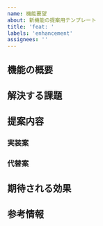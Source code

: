 ```yaml
---
name: 機能要望
about: 新機能の提案用テンプレート
title: 'feat: '
labels: 'enhancement'
assignees: ''
---
```


## 機能の概要

<!-- 提案する機能の概要を1-2文で簡潔に説明してください -->
<!-- 例: ダークモードの追加 -->

## 解決する課題

<!-- この機能によって解決される問題や課題を説明してください -->
<!-- 例: -->
<!-- - 夜間の作業時に画面が眩しい -->
<!-- - 電力消費を抑えたい -->
<!-- - ユーザーから要望が多い -->

## 提案内容

### 実装案

<!-- 具体的にどのような機能を実装すべきか説明してください -->
<!-- 例: -->
<!-- - システム設定に連動したダークモードの切り替え -->
<!-- - 手動での切り替えボタンの追加 -->
<!-- - カラーパレットの定義 -->

### 代替案

<!-- 他に考えられる解決策があれば記載してください -->
<!-- 例: -->
<!-- - ブラウザの設定に依存する -->
<!-- - 明るさの調整機能を追加する -->

## 期待される効果

<!-- この機能が実装されることで得られる効果や利点を説明してください -->
<!-- 例: -->
<!-- - ユーザーの目の疲れを軽減 -->
<!-- - バッテリー消費の削減 -->
<!-- - ユーザー満足度の向上 -->

## 参考情報

<!-- 機能の実装に関連する追加情報や参考リンクなどがあれば記載してください -->
<!-- 例: -->
<!-- - 類似機能を持つサービス -->
<!-- - デザインの参考資料 -->
<!-- - 技術的な実装方法の記事 -->

 
 
